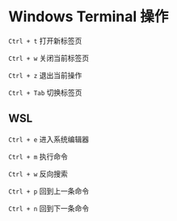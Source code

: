 # Windows Terminal 操作

`Ctrl + t` 打开新标签页

`Ctrl + w` 关闭当前标签页

`Ctrl + z` 退出当前操作

`Ctrl + Tab` 切换标签页

## WSL

`Ctrl + e` 进入系统编辑器

`Ctrl + m` 执行命令

`Ctrl + w` 反向搜索

`Ctrl + p` 回到上一条命令

`Ctrl + n` 回到下一条命令